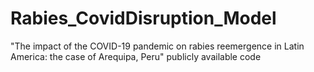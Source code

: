 # Rabies_CovidDisruption_Model
"The impact of the COVID-19 pandemic on rabies reemergence in Latin America: the case of Arequipa, Peru" publicly available code
